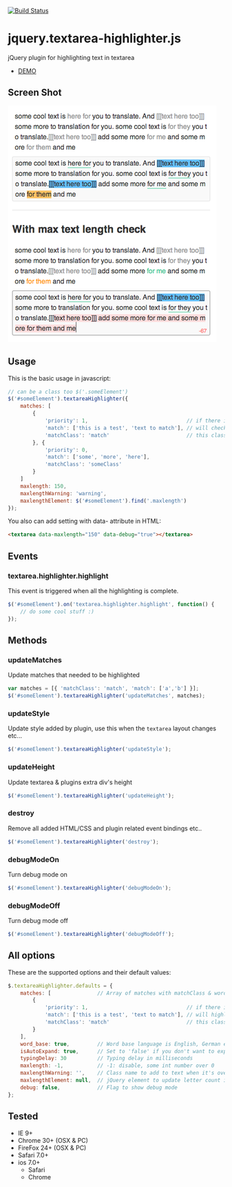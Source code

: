 [![Build Status](https://travis-ci.org/marexandre/jquery.textarea-highlighter.js.svg)](https://travis-ci.org/marexandre/jquery.textarea-highlighter.js)

jquery.textarea-highlighter.js
==============================

jQuery plugin for highlighting text in textarea

- [DEMO](http://marexandre.github.io/jquery.textarea-highlighter.js/demo/)


## Screen Shot
![screen shot](screenshot.png)


## Usage

This is the basic usage in javascript:

```javascript
// can be a class too $('.someElement')
$('#someElement').textareaHighlighter({
    matches: [
        {
            'priority': 1,                                // if there is overlap with other matches it will highlight a match that has a higher priority
            'match': ['this is a test', 'text to match'], // will check for this matches
            'matchClass': 'match'                         // this class will be added to the matching string
        }, {
            'priority': 0,
            'match': ['some', 'more', 'here'],
            'matchClass': 'someClass'
        }
    ]
    maxlength: 150,
    maxlengthWarning: 'warning',
    maxlengthElement: $('#someElement').find('.maxlength')
});
```

You also can add setting with data- attribute in HTML:

```html
<textarea data-maxlength="150" data-debug="true"></textarea>
```

## Events

### textarea.highlighter.highlight
This event is triggered when all the highlighting is complete.

```javascript
$('#someElement').on('textarea.highlighter.highlight', function() {
    // do some cool stuff :)
});
```

## Methods

### updateMatches
Update matches that needed to be highlighted

```javascript
var matches = [{ 'matchClass': 'match', 'match': ['a','b'] }];
$('#someElement').textareaHighlighter('updateMatches', matches);
```

### updateStyle
Update style added by plugin, use this when the `textarea` layout changes etc...

```javascript
$('#someElement').textareaHighlighter('updateStyle');
```

### updateHeight
Update textarea & plugins extra div's height

```javascript
$('#someElement').textareaHighlighter('updateHeight');
```

### destroy
Remove all added HTML/CSS and plugin related event bindings etc..

```javascript
$('#someElement').textareaHighlighter('destroy');
```

### debugModeOn
Turn debug mode on

```javascript
$('#someElement').textareaHighlighter('debugModeOn');
```

### debugModeOff
Turn debug mode off

```javascript
$('#someElement').textareaHighlighter('debugModeOff');
```

## All options

These are the supported options and their default values:

```javascript
$.textareaHighlighter.defaults = {
    matches: [               // Array of matches with matchClass & word array
        {
            'priority': 1,                                // if there is overlap with other matches it will highlight a match that has a higher priority
            'match': ['this is a test', 'text to match'], // will highlight text in this array
            'matchClass': 'match'                         // this class will be added to the matching string
        }
    ],
    word_base: true,         // Word base language is English, German etc. Set to false when it's Japanese, Chinese etc.
    isAutoExpand: true,      // Set to 'false' if you don't want to expand textarea on input
    typingDelay: 30          // Typing delay in milliseconds
    maxlength: -1,           // -1: disable, some int number over 0
    maxlengthWarning: '',    // Class name to add to text when it's over max length
    maxlengthElement: null,  // jQuery element to update letter count in the view
    debug: false,            // Flag to show debug mode
};
```

## Tested

- IE 9+
- Chrome 30+ (OSX & PC)
- FireFox 24+ (OSX & PC)
- Safari 7.0+
- ios 7.0+
    - Safari
    - Chrome
